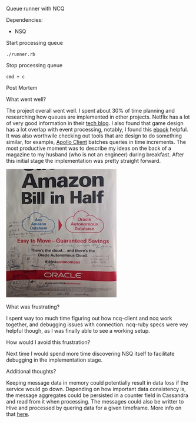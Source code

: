 Queue runner with NCQ

Dependencies:
* NSQ

Start processing queue
```
./runner.rb
```

Stop processing queue
```
cmd + c
```
Post Mortem

What went well?

The project overall went well. I spent about 30% of time planning and researching how queues are implemented in other projects. Netflix has a lot of very good information in their [tech blog](https://medium.com/netflix-techblog). I also found that game design has a lot overlap with event processing, notably, I found this [ebook](http://gameprogrammingpatterns.com/contents.html) helpful. It was also worthwile checking out tools that are design to do something similar, for example, [Apollo Client](https://www.apollographql.com/docs/react/) batches queries in time increments. The most productive moment was to describe my ideas on the back of a magazine to my husband (who is not an engineer) during breakfast. After this initial stage the implementation was pretty straight forward.

![Alt text](./readme_img.jpg?raw=true "Whiteboarding")

What was frustrating?

I spent way too much time figuring out how ncq-client and ncq work together, and debugging issues with connection. ncq-ruby specs were vey helpful though, as I was finally able to see a working setup.

How would I avoid this frustration?

Next time I would spend more time discovering NSQ itself to facilitate debugging in the implementation stage.

Additional thoughts?

Keeping message data in memory could potentially result in data loss if the service would go down. Depending on how important data consistency is, the message aggregates could be persisted in a counter field in Cassandra and read from it when processing. The messages could also be writter to Hive and processed by quering data for a given timeframe. More info on that [here](https://www.infoq.com/articles/netflix-migrating-stream-processing).

